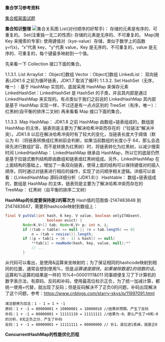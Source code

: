 **集合学习参考资料**

[集合框架面试题](https://snailclimb.gitee.io/javaguide/#/docs/java/collection/Java%E9%9B%86%E5%90%88%E6%A1%86%E6%9E%B6%E5%B8%B8%E8%A7%81%E9%9D%A2%E8%AF%95%E9%A2%98?id=_111-java-%e9%9b%86%e5%90%88%e6%a6%82%e8%a7%88)

**集合知识整理**
![集合关系图](https://guide-blog-images.oss-cn-shenzhen.aliyuncs.com/source-code/dubbo/java-collection-hierarchy.png)
List(对付顺序的好帮手)： 存储的元素是有序的、可重复的。
Set(注重独一无二的性质): 存储的元素是无序的、不可重复的。
Map(用 Key 来搜索的专家): 使用键值对（kye-value）存储，类似于数学上的函数 y=f(x)，“x”代表 key，"y"代表 value，Key 是无序的、不可重复的，value 是无序的、可重复的，每个键最多映射到一个值。

先来看一下 Collection 接口下面的集合。

1.1.3.1. List
Arraylist： Object[]数组
Vector：Object[]数组
LinkedList： 双向链表(JDK1.6 之前为循环链表，JDK1.7 取消了循环)
1.1.3.2. Set
HashSet（无序，唯一）: 基于 HashMap 实现的，底层采用 HashMap 来保存元素
LinkedHashSet：LinkedHashSet 是 HashSet 的子类，并且其内部是通过 LinkedHashMap 来实现的。有点类似于我们之前说的 LinkedHashMap 其内部是基于 HashMap 实现一样，不过还是有一点点区别的
TreeSet（有序，唯一）： 红黑树(自平衡的排序二叉树)
再来看看 Map 接口下面的集合。

1.1.3.3. Map
HashMap： JDK1.8 之前 HashMap 由数组+链表组成的，数组是 HashMap 的主体，链表则是主要为了解决哈希冲突而存在的（“拉链法”解决冲突）。JDK1.8 以后在解决哈希冲突时有了较大的变化，当链表长度大于阈值（默认为 8）（将链表转换成红黑树前会判断，如果当前数组的长度小于 64，那么会选择先进行数组扩容，而不是转换为红黑树）时，将链表转化为红黑树，以减少搜索时间
LinkedHashMap： LinkedHashMap 继承自 HashMap，所以它的底层仍然是基于拉链式散列结构即由数组和链表或红黑树组成。另外，LinkedHashMap 在上面结构的基础上，增加了一条双向链表，使得上面的结构可以保持键值对的插入顺序。同时通过对链表进行相应的操作，实现了访问顺序相关逻辑。详细可以查看：《LinkedHashMap 源码详细分析（JDK1.8）》
Hashtable： 数组+链表组成的，数组是 HashMap 的主体，链表则是主要为了解决哈希冲突而存在的
TreeMap： 红黑树（自平衡的排序二叉树）

**HashMap的长度要保持是2的幂次方**
Hash值的范围值-2147483648 到 2147483647，需要将hashcode映射到数组上：
```java
final V putVal(int hash, K key, V value, boolean onlyIfAbsent,
                   boolean evict) {
        Node<K,V>[] tab; Node<K,V> p; int n, i;
        if ((tab = table) == null || (n = tab.length) == 0)
            n = (tab = resize()).length;
        if ((p = tab[i = (n - 1) & hash]) == null)
            **tab[i] = newNode(hash, key, value, null);**
        	// ...
        }
```
从代码可以看出，是使用&运算来坐映射的；为了保证相同的hashcode映射到相同的位置，通常会想到使用%，但是$运算速度跟快，如果被除数是2的倍数的话，$运算和%运算的结果是一样的
15%4=00001111&011
同事顺便复习了下计算机的数字表示法，有原码、反码和补码，使用最高位标示正负，为了统一加减计算，都统一使用+代替，就出现了反码；但是反码解决不了正负0的问题，补码出现解决了这个问题，参考：https://www.cnblogs.com/starry-skys/p/11997091.html
```
减法替换为加法：1 - 1 = 1 + -1
原码：1 + -1 = 00000001 + 10000001 = 10000010 //结果非预期，产生了反码
补码：1 + -1 = 00000001 + 11111110 = 11111111 //结果为-0，那么产生了+0和-0的分析，0无正负之分，产生了补码
反码：1 + -1 = 00000001 + 11111111 = 00000000 // 补1，高位进1丢掉，就是正0
```

**ConcurrentHashMap的性能优化历程**
